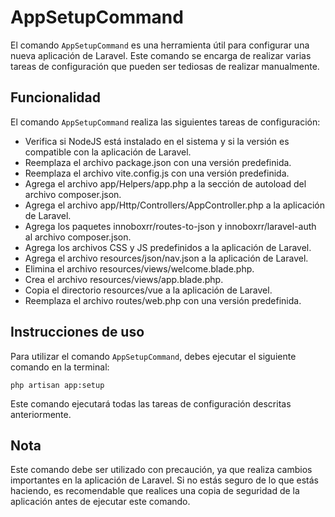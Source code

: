# AppSetupCommand

El comando `AppSetupCommand` es una herramienta útil para configurar una nueva aplicación de Laravel. Este comando se encarga de realizar varias tareas de configuración que pueden ser tediosas de realizar manualmente.

## Funcionalidad

El comando `AppSetupCommand` realiza las siguientes tareas de configuración:

 - Verifica si NodeJS está instalado en el sistema y si la versión es compatible con la aplicación de Laravel.
 - Reemplaza el archivo package.json con una versión predefinida.
 - Reemplaza el archivo vite.config.js con una versión predefinida.
 - Agrega el archivo app/Helpers/app.php a la sección de autoload del archivo composer.json.
 - Agrega el archivo app/Http/Controllers/AppController.php a la aplicación de Laravel.
 - Agrega los paquetes innoboxrr/routes-to-json y innoboxrr/laravel-auth al archivo composer.json.
 - Agrega los archivos CSS y JS predefinidos a la aplicación de Laravel.
 - Agrega el archivo resources/json/nav.json a la aplicación de Laravel.
 - Elimina el archivo resources/views/welcome.blade.php.
 - Crea el archivo resources/views/app.blade.php.
 - Copia el directorio resources/vue a la aplicación de Laravel.
 - Reemplaza el archivo routes/web.php con una versión predefinida.


## Instrucciones de uso

Para utilizar el comando `AppSetupCommand`, debes ejecutar el siguiente comando en la terminal:

`php artisan app:setup`


Este comando ejecutará todas las tareas de configuración descritas anteriormente.

## Nota

Este comando debe ser utilizado con precaución, ya que realiza cambios importantes en la aplicación de Laravel. Si no estás seguro de lo que estás haciendo, es recomendable que realices una copia de seguridad de la aplicación antes de ejecutar este comando.
